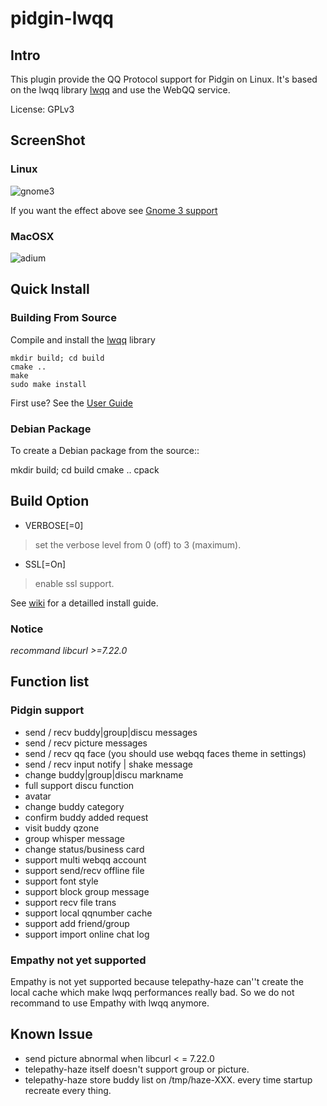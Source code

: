 pidgin-lwqq
===========

Intro
-----
 This plugin provide the QQ Protocol support for Pidgin on Linux. 
 It's based on the lwqq library [lwqq](https://github.com/mathslinux/lwqq) and use the WebQQ service.

License: GPLv3

ScreenShot
----------

### Linux ###

![gnome3](http://i.imgur.com/8kuEPHI.png)

If you want the effect above see [Gnome 3 support](https://github.com/xiehuc/pidgin-lwqq/wiki/gnome3-support)

### MacOSX ###

![adium](http://i.imgur.com/y4vweAL.png)

Quick Install
-------------

### Building From Source

Compile and install the [lwqq](https://github.com/xiehuc/lwqq) library

    mkdir build; cd build
    cmake ..
    make
    sudo make install

First use? See the [User Guide](https://github.com/xiehuc/pidgin-lwqq/wiki/simple-user-guide)

### Debian Package

To create a Debian package from the source::

   mkdir build; cd build
   cmake ..
   cpack


Build Option
------------

- VERBOSE[=0]
> set the verbose level from 0 (off) to 3 (maximum).

- SSL[=On]
> enable ssl support.

See [wiki](https://github.com/xiehuc/pidgin-lwqq/wiki) for a detailled install guide.


### Notice

*recommand libcurl >=7.22.0*

Function list
-------------

### Pidgin support

* send / recv buddy|group|discu messages
* send / recv picture messages
* send / recv qq face (you should use webqq faces theme in settings)
* send / recv input notify | shake message
* change buddy|group|discu markname
* full support discu function
* avatar
* change buddy category
* confirm buddy added request
* visit buddy qzone
* group whisper message
* change status/business card
* support multi webqq account
* support send/recv offline file
* support font style
* support block group message
* support recv file trans
* support local qqnumber cache
* support add friend/group
* support import online chat log

### Empathy not yet supported ###

Empathy is not yet supported because telepathy-haze can''t create the local cache 
which make lwqq performances really bad. 
So we do not recommand to use Empathy with lwqq anymore.

Known Issue
-----------

* send picture abnormal when libcurl < = 7.22.0
* telepathy-haze itself doesn't support group or picture.
* telepathy-haze store buddy list on /tmp/haze-XXX.
  every time startup recreate every thing.


